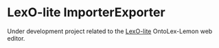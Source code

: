 # LexO-lite ImporterExporter

Under development project related to the <a href="https://github.com/andreabellandi/LexO-lite">LexO-lite</a> OntoLex-Lemon web editor.
